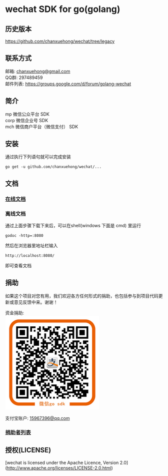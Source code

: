 # wechat SDK for go(golang)

## 历史版本
https://github.com/chanxuehong/wechat/tree/legacy

## 联系方式

邮箱:    chanxuehong@gmail.com  
QQ群:    297489459  
邮件列表:	 https://groups.google.com/d/forum/golang-wechat  

## 简介
mp   微信公众平台 SDK  
corp 微信企业号 SDK  
mch  微信商户平台（微信支付） SDK  

## 安装
通过执行下列语句就可以完成安装

	go get -u github.com/chanxuehong/wechat/...

## 文档

### [在线文档](http://godoc.org/github.com/chanxuehong/wechat)

### 离线文档
通过上面步骤下载下来后，可以在shell(windows 下面是 cmd) 里运行

	godoc -http=:8080
	
然后在浏览器里地址栏输入 

	http://localhost:8080/
	
即可查看文档

## 捐助
如果这个项目对您有用，我们欢迎各方任何形式的捐助，也包括参与到项目代码更新或意见反馈中来。谢谢！

资金捐助:  
![捐助wechat](https://github.com/chanxuehong/wechat/blob/master/alipay.png)  

支付宝账户: 15967396@qq.com

### [捐助者列表](https://github.com/chanxuehong/wechat/blob/master/donors.md)

## 授权(LICENSE)

[wechat is licensed under the Apache Licence, Version 2.0]
(http://www.apache.org/licenses/LICENSE-2.0.html)

